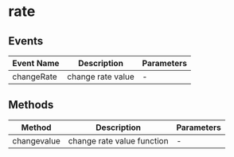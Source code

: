 # rate

## Events

<!-- @vuese:rate:events:start -->
|Event Name|Description|Parameters|
|---|---|---|
|changeRate|change rate value|-|

<!-- @vuese:rate:events:end -->


## Methods

<!-- @vuese:rate:methods:start -->
|Method|Description|Parameters|
|---|---|---|
|changevalue|change rate value function|-|

<!-- @vuese:rate:methods:end -->


